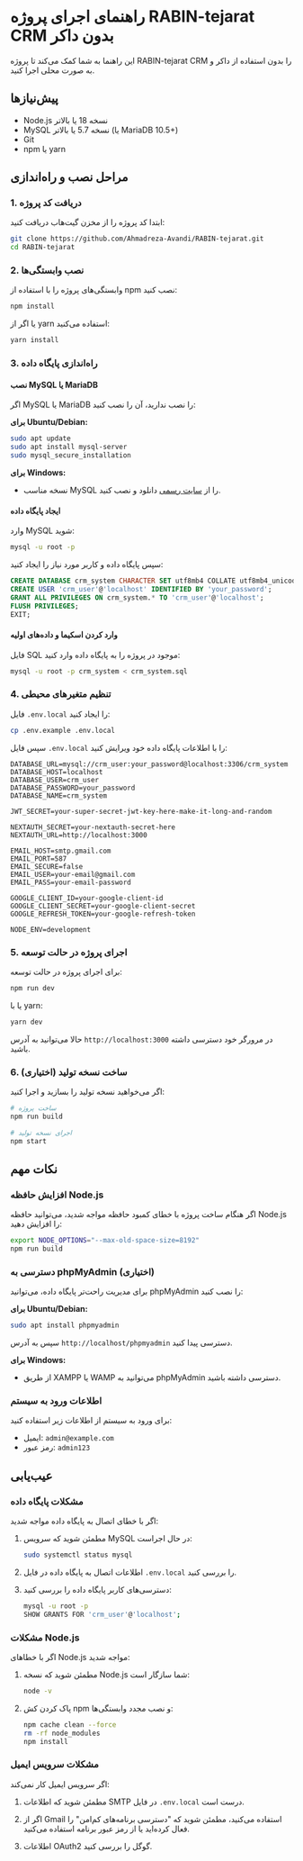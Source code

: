 # راهنمای اجرای پروژه RABIN-tejarat CRM بدون داکر

این راهنما به شما کمک می‌کند تا پروژه RABIN-tejarat CRM را بدون استفاده از داکر و به صورت محلی اجرا کنید.

## پیش‌نیازها

- Node.js نسخه 18 یا بالاتر
- MySQL نسخه 5.7 یا بالاتر (یا MariaDB 10.5+)
- Git
- npm یا yarn

## مراحل نصب و راه‌اندازی

### 1. دریافت کد پروژه

ابتدا کد پروژه را از مخزن گیت‌هاب دریافت کنید:

```bash
git clone https://github.com/Ahmadreza-Avandi/RABIN-tejarat.git
cd RABIN-tejarat
```

### 2. نصب وابستگی‌ها

وابستگی‌های پروژه را با استفاده از npm نصب کنید:

```bash
npm install
```

یا اگر از yarn استفاده می‌کنید:

```bash
yarn install
```

### 3. راه‌اندازی پایگاه داده

#### نصب MySQL یا MariaDB

اگر MySQL یا MariaDB را نصب ندارید، آن را نصب کنید:

**برای Ubuntu/Debian:**
```bash
sudo apt update
sudo apt install mysql-server
sudo mysql_secure_installation
```

**برای Windows:**
- نسخه مناسب MySQL را از [سایت رسمی](https://dev.mysql.com/downloads/installer/) دانلود و نصب کنید.

#### ایجاد پایگاه داده

وارد MySQL شوید:

```bash
mysql -u root -p
```

سپس پایگاه داده و کاربر مورد نیاز را ایجاد کنید:

```sql
CREATE DATABASE crm_system CHARACTER SET utf8mb4 COLLATE utf8mb4_unicode_ci;
CREATE USER 'crm_user'@'localhost' IDENTIFIED BY 'your_password';
GRANT ALL PRIVILEGES ON crm_system.* TO 'crm_user'@'localhost';
FLUSH PRIVILEGES;
EXIT;
```

#### وارد کردن اسکیما و داده‌های اولیه

فایل SQL موجود در پروژه را به پایگاه داده وارد کنید:

```bash
mysql -u root -p crm_system < crm_system.sql
```

### 4. تنظیم متغیرهای محیطی

فایل `.env.local` را ایجاد کنید:

```bash
cp .env.example .env.local
```

سپس فایل `.env.local` را با اطلاعات پایگاه داده خود ویرایش کنید:

```
DATABASE_URL=mysql://crm_user:your_password@localhost:3306/crm_system
DATABASE_HOST=localhost
DATABASE_USER=crm_user
DATABASE_PASSWORD=your_password
DATABASE_NAME=crm_system

JWT_SECRET=your-super-secret-jwt-key-here-make-it-long-and-random

NEXTAUTH_SECRET=your-nextauth-secret-here
NEXTAUTH_URL=http://localhost:3000

EMAIL_HOST=smtp.gmail.com
EMAIL_PORT=587
EMAIL_SECURE=false
EMAIL_USER=your-email@gmail.com
EMAIL_PASS=your-email-password

GOOGLE_CLIENT_ID=your-google-client-id
GOOGLE_CLIENT_SECRET=your-google-client-secret
GOOGLE_REFRESH_TOKEN=your-google-refresh-token

NODE_ENV=development
```

### 5. اجرای پروژه در حالت توسعه

برای اجرای پروژه در حالت توسعه:

```bash
npm run dev
```

یا با yarn:

```bash
yarn dev
```

حالا می‌توانید به آدرس `http://localhost:3000` در مرورگر خود دسترسی داشته باشید.

### 6. ساخت نسخه تولید (اختیاری)

اگر می‌خواهید نسخه تولید را بسازید و اجرا کنید:

```bash
# ساخت پروژه
npm run build

# اجرای نسخه تولید
npm start
```

## نکات مهم

### افزایش حافظه Node.js

اگر هنگام ساخت پروژه با خطای کمبود حافظه مواجه شدید، می‌توانید حافظه Node.js را افزایش دهید:

```bash
export NODE_OPTIONS="--max-old-space-size=8192"
npm run build
```

### دسترسی به phpMyAdmin (اختیاری)

برای مدیریت راحت‌تر پایگاه داده، می‌توانید phpMyAdmin را نصب کنید:

**برای Ubuntu/Debian:**
```bash
sudo apt install phpmyadmin
```

سپس به آدرس `http://localhost/phpmyadmin` دسترسی پیدا کنید.

**برای Windows:**
- از طریق XAMPP یا WAMP می‌توانید به phpMyAdmin دسترسی داشته باشید.

### اطلاعات ورود به سیستم

برای ورود به سیستم از اطلاعات زیر استفاده کنید:

- ایمیل: `admin@example.com`
- رمز عبور: `admin123`

## عیب‌یابی

### مشکلات پایگاه داده

اگر با خطای اتصال به پایگاه داده مواجه شدید:

1. مطمئن شوید که سرویس MySQL در حال اجراست:
   ```bash
   sudo systemctl status mysql
   ```

2. اطلاعات اتصال به پایگاه داده در فایل `.env.local` را بررسی کنید.

3. دسترسی‌های کاربر پایگاه داده را بررسی کنید:
   ```bash
   mysql -u root -p
   SHOW GRANTS FOR 'crm_user'@'localhost';
   ```

### مشکلات Node.js

اگر با خطاهای Node.js مواجه شدید:

1. مطمئن شوید که نسخه Node.js شما سازگار است:
   ```bash
   node -v
   ```

2. پاک کردن کش npm و نصب مجدد وابستگی‌ها:
   ```bash
   npm cache clean --force
   rm -rf node_modules
   npm install
   ```

### مشکلات سرویس ایمیل

اگر سرویس ایمیل کار نمی‌کند:

1. مطمئن شوید که اطلاعات SMTP در فایل `.env.local` درست است.

2. اگر از Gmail استفاده می‌کنید، مطمئن شوید که "دسترسی برنامه‌های کم‌امن" را فعال کرده‌اید یا از رمز عبور برنامه استفاده می‌کنید.

3. اطلاعات OAuth2 گوگل را بررسی کنید.